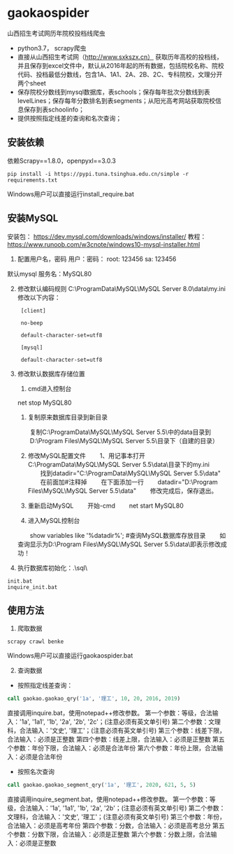 # gaokaospider
山西招生考试网历年院校投档线爬虫

- python3.7， scrapy爬虫
- 直接从山西招生考试网（http://www.sxkszx.cn） 获取历年高校的投档线，并且保存到excel文件中，默认从2016年起的所有数据，包括院校名称、院校代码、投档最低分数线，包含1A、1A1、2A、2B、2C、专科院校，文理分开两个sheet
- 保存院校分数线到mysql数据库，表schools；保存每年批次分数线到表levelLines；保存每年分数排名到表segments；从阳光高考网站获取院校信息保存到表schoolinfo；
- 提供按照指定线差的查询和名次查询；

## 安装依赖
依赖Scrapy==1.8.0，openpyxl==3.0.3
``` shell
pip install -i https://pypi.tuna.tsinghua.edu.cn/simple -r requirements.txt
```

Windows用户可以直接运行install_require.bat

## 安装MySQL
安装包：
https://dev.mysql.com/downloads/windows/installer/
教程：
https://www.runoob.com/w3cnote/windows10-mysql-installer.html

1. 配置用户名，密码
用户：密码：
root:  123456
sa:  123456

默认mysql 服务名：MySQL80

2. 修改默认编码规则
   C:\ProgramData\MySQL\MySQL Server 8.0\data\my.ini
   修改以下内容：
   ```
    [client]

    no-beep

    default-character-set=utf8

    [mysql]

    default-character-set=utf8
   ```

3. 修改默认数据库存储位置
   1) cmd进入控制台

   net stop MySQL80

   1) 复制原来数据库目录到新目录

   　　复制C:\ProgramData\MySQL\MySQL Server 5.5\中的data目录到
   　　D:\Program Files\MySQL\MySQL Server 5.5\目录下（自建的目录）

   2) 修改MySQL配置文件
   　　1、用记事本打开C:\ProgramData\MySQL\MySQL Server 5.5\data\目录下的my.ini
   　　找到datadir="C:\ProgramData\MySQL\MySQL Server 5.5\data"
   　　在前面加#注释掉
   　　在下面添加一行
   　　datadir="D:\Program Files\MySQL\MySQL Server 5.5\data"
   　　修改完成后，保存退出。

   3) 重新启动MySQL
   　　开始-cmd
   　　net start MySQL80

   4) 进入MySQL控制台

   　　show variables like '%datadir%'; #查询MySQL数据库存放目录 
   　　如查询显示为D:\Program Files\MySQL\MySQL Server 5.5\data\即表示修改成功！

4. 执行数据库初始化：.\sql\
``` shell
init.bat
inquire_init.bat
```

## 使用方法
1. 爬取数据
``` shell
scrapy crawl benke
```

Windows用户可以直接运行gaokaospider.bat

2. 查询数据
- 按照指定线差查询：
``` sql
call gaokao.gaokao_qry('1a', '理工', 10, 20, 2016, 2019)
```
直接调用inquire.bat，使用notepad++修改参数。
第一个参数：等级，合法输入：'1a', '1a1', '1b', '2a', '2b', '2c'；(注意必须有英文单引号)
第二个参数：文理科，合法输入：'文史', '理工'；(注意必须有英文单引号)
第三个参数：线差下限，合法输入：必须是正整数
第四个参数：线差上限，合法输入：必须是正整数
第五个参数：年份下限，合法输入：必须是合法年份
第六个参数：年份上限，合法输入：必须是合法年份

- 按照名次查询
``` sql
call gaokao.gaokao_segment_qry('1a', '理工', 2020, 621, 5, 5)
```
直接调用inquire_segment.bat，使用notepad++修改参数。
第一个参数：等级，合法输入：'1a', '1a1', '1b', '2a', '2b'；(注意必须有英文单引号)
第二个参数：文理科，合法输入：'文史', '理工'；(注意必须有英文单引号)
第三个参数：年份，合法输入：必须是高考年份
第四个参数：分数，合法输入：必须是高考总分
第五个参数：分数下限，合法输入：必须是正整数
第六个参数：分数上限，合法输入：必须是正整数
